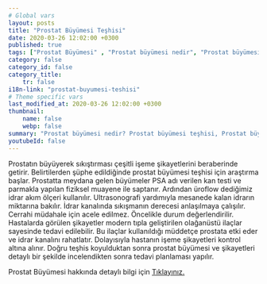 ```yaml
---
# Global vars
layout: posts
title: "Prostat Büyümesi Teşhisi"
date: 2020-03-26 12:02:00 +0300
published: true
tags: ["Prostat Büyümesi" , "Prostat büyümesi nedir", "Prostat büyümesi teşhisi", " Prostat büyümesi belirtileri", "Prostat büyümesi tedavisi", "Prostat büyümesi Ameliyatı", "Prostat büyümesi ameliyatı ne zaman olunur", " Prostat büyümesi ilaç tedavisi", "Prostat büyümesi şikayetleri", "Prostat neden büyür", "Prostat büyümesi kansere dönüşür mü", "prostat büyümesi açık ameliyatı" , "prostat büyümesi kapalı ameliyatı"]
category: false
category_id: false
category_title:
    tr: false
i18n-link: "prostat-buyumesi-teshisi"
# Theme specific vars
last_modified_at: 2020-03-26 12:02:00 +0300
thumbnail:
    name: false
    webp: false
summary: "Prostat büyümesi nedir? Prostat büyümesi teşhisi, Prostat büyümesi belirtileri, Prostat büyümesi tedavisi, Prostat büyümesi Ameliyatı, Prostat büyümesi ameliyatı ne zaman olunur? Prostat büyümesi ilaç tedavisi, Prostat büyümesi şikayetleri, Prostat neden büyür? , Prostat büyümesi kansere dönüşür mü? , Prostat büyümesi açık ameliyatı , Prostat büyümesi kapalı ameliyatı "
youtubeId: false
---
```






Prostatın büyüyerek sıkıştırması çeşitli işeme şikayetlerini beraberinde getirir. Belirtilerden şüphe edildiğinde prostat büyümesi teşhisi için araştırma başlar. Prostatta meydana gelen büyümeler PSA adı verilen kan testi ve parmakla yapılan fiziksel muayene ile saptanır. Ardından üroflow dediğimiz idrar akım ölçeri kullanılır. Ultrasonografi yardımıyla mesanede kalan idrarın miktarına bakılır. İdrar kanalında sıkışmanın derecesi anlaşılmaya çalışılır. Cerrahi müdahale için acele edilmez. Öncelikle durum değerlendirilir. Hastalarda görülen şikayetler modern tıpla geliştirilen olağanüstü ilaçlar sayesinde tedavi edilebilir. Bu ilaçlar kullanıldığı müddetçe prostata etki eder ve idrar kanalını rahatlatır. Dolayısıyla hastanın işeme şikayetleri kontrol altına alınır. Doğru teşhis koyulduktan sonra prostat büyümesi ve şikayetleri detaylı bir şekilde incelendikten sonra tedavi planlaması yapılır.


Prostat Büyümesi hakkında detaylı bilgi için [Tıklayınız.](https://www.onoluroloji.com/prostat-buyumesi)
